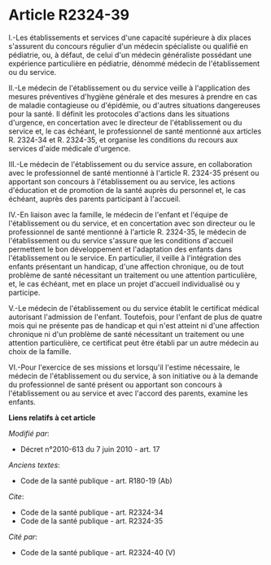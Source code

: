 # Article R2324-39

I.-Les établissements et services d'une capacité supérieure à dix places s'assurent du concours régulier d'un médecin
spécialiste ou qualifié en pédiatrie, ou, à défaut, de celui d'un médecin généraliste possédant une expérience particulière
en pédiatrie, dénommé médecin de l'établissement ou du service. 

II.-Le médecin de l'établissement ou du service veille à l'application des mesures préventives d'hygiène générale et des
mesures à prendre en cas de maladie contagieuse ou d'épidémie, ou d'autres situations dangereuses pour la santé. Il définit
les protocoles d'actions dans les situations d'urgence, en concertation avec le directeur de l'établissement ou du service
et, le cas échéant, le professionnel de santé mentionné aux articles R. 2324-34 et R. 2324-35, et organise les conditions du
recours aux services d'aide médicale d'urgence. 

III.-Le médecin de l'établissement ou du service assure, en collaboration avec le professionnel de santé mentionné à
l'article R. 2324-35 présent ou apportant son concours à l'établissement ou au service, les actions d'éducation et de
promotion de la santé auprès du personnel et, le cas échéant, auprès des parents participant à l'accueil. 

IV.-En liaison avec la famille, le médecin de l'enfant et l'équipe de l'établissement ou du service, et en concertation avec
son directeur ou le professionnel de santé mentionné à l'article R. 2324-35, le médecin de l'établissement ou du service
s'assure que les conditions d'accueil permettent le bon développement et l'adaptation des enfants dans l'établissement ou le
service. En particulier, il veille à l'intégration des enfants présentant un handicap, d'une affection chronique, ou de tout
problème de santé nécessitant un traitement ou une attention particulière, et, le cas échéant, met en place un projet
d'accueil individualisé ou y participe.

V.-Le médecin de l'établissement ou du service établit le certificat médical autorisant l'admission de l'enfant. Toutefois,
pour l'enfant de plus de quatre mois qui ne présente pas de handicap et qui n'est atteint ni d'une affection chronique ni
d'un problème de santé nécessitant un traitement ou une attention particulière, ce certificat peut être établi par un autre
médecin au choix de la famille. 

VI.-Pour l'exercice de ses missions et lorsqu'il l'estime nécessaire, le médecin de l'établissement ou du service, à son
initiative ou à la demande du professionnel de santé présent ou apportant son concours à l'établissement ou au service et
avec l'accord des parents, examine les enfants.

**Liens relatifs à cet article**

_Modifié par_:

  - Décret n°2010-613 du 7 juin 2010 - art. 17

_Anciens textes_:

  - Code de la santé publique - art. R180-19 (Ab)

_Cite_:

  - Code de la santé publique - art. R2324-34
  - Code de la santé publique - art. R2324-35

_Cité par_:

  - Code de la santé publique - art. R2324-40 (V)
